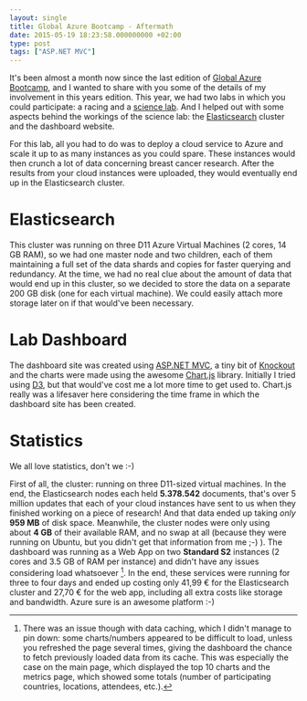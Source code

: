 ```yaml
---
layout: single
title: Global Azure Bootcamp - Aftermath
date: 2015-05-19 18:23:58.000000000 +02:00
type: post
tags: ["ASP.NET MVC"]
---
```


It's been almost a month now since the last edition of [Global Azure Bootcamp](http://global.azurebootcamp.net/), and I wanted to share with you some of the details of my involvement in this years edition. This year, we had two labs in which you could participate: a racing and a [science lab](http://global.azurebootcamp.net/global-azure-bootcamp-science-lab-2015/). And I helped out with some aspects behind the workings of the science lab: the [Elasticsearch](https://www.elastic.co/products/elasticsearch) cluster and the dashboard website.
<!--more-->
For this lab, all you had to do was to deploy a cloud service to Azure and scale it up to as many instances as you could spare. These instances would then crunch a lot of data concerning breast cancer research. After the results from your cloud instances were uploaded, they would eventually end up in the Elasticsearch cluster.

# Elasticsearch
This cluster was running on three D11 Azure Virtual Machines (2 cores, 14 GB RAM), so we had one master node and two children, each of them maintaining a full set of the data shards and copies for faster querying and redundancy. At the time, we had no real clue about the amount of data that would end up in this cluster, so we decided to store the data on a separate 200 GB disk (one for each virtual machine). We could easily attach more storage later on if that would've been necessary.

# Lab Dashboard
The dashboard site was created using [ASP.NET MVC](http://www.asp.net/mvc), a tiny bit of [Knockout](http://knockoutjs.com/) and the charts were made using the awesome [Chart.js](http://www.chartjs.org/) library. Initially I tried using [D3](http://d3js.org/), but that would've cost me a lot more time to get used to. Chart.js really was a lifesaver here considering the time frame in which the dashboard site has been created.

# Statistics
We all love statistics, don't we :-)

First of all, the cluster: running on three D11-sized virtual machines. In the end, the Elasticsearch nodes each held **5.378.542** documents, that's over 5 million updates that each of your cloud instances have sent to us when they finished working on a piece of research! And that data ended up taking *only* **959 MB** of disk space. Meanwhile, the cluster nodes were only using about **4 GB** of their available RAM, and no swap at all (because they were running on Ubuntu, but you didn't get that information from me ;-) ).
The dashboard was running as a Web App on two **Standard S2** instances (2 cores and 3.5 GB of RAM per instance) and didn't have any issues considering load whatsoever [^1].
In the end, these services were running for three to four days and ended up costing only 41,99 € for the Elasticsearch cluster and 27,70 € for the web app, including all extra costs like storage and bandwidth.
Azure sure is an awesome platform :-)

[^1]: There was an issue though with data caching, which I didn't manage to pin down: some charts/numbers appeared to be difficult to load, unless you refreshed the page several times, giving the dashboard the chance to fetch previously loaded data from its cache. This was especially the case on the main page, which displayed the top 10 charts and the metrics page, which showed some totals (number of participating countries, locations, attendees, etc.).
